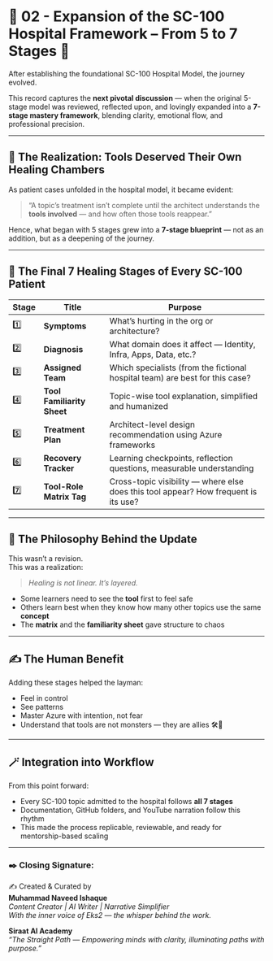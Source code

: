 
# 🌟 02 - Expansion of the SC-100 Hospital Framework – From 5 to 7 Stages 💖

After establishing the foundational SC-100 Hospital Model, the journey evolved.

This record captures the **next pivotal discussion** — when the original 5-stage model was reviewed, reflected upon, and lovingly expanded into a **7-stage mastery framework**, blending clarity, emotional flow, and professional precision.

---

## 🧠 The Realization: Tools Deserved Their Own Healing Chambers

As patient cases unfolded in the hospital model, it became evident:

> “A topic’s treatment isn’t complete until the architect understands the **tools involved** — and how often those tools reappear.”

Hence, what began with 5 stages grew into a **7-stage blueprint** — not as an addition, but as a deepening of the journey.

---

## 🌼 The Final 7 Healing Stages of Every SC-100 Patient

| Stage | Title                     | Purpose |
|-------|---------------------------|---------|
| 1️⃣   | **Symptoms**              | What’s hurting in the org or architecture? |
| 2️⃣   | **Diagnosis**            | What domain does it affect — Identity, Infra, Apps, Data, etc.? |
| 3️⃣   | **Assigned Team**        | Which specialists (from the fictional hospital team) are best for this case? |
| 4️⃣   | **Tool Familiarity Sheet** | Topic-wise tool explanation, simplified and humanized |
| 5️⃣   | **Treatment Plan**       | Architect-level design recommendation using Azure frameworks |
| 6️⃣   | **Recovery Tracker**     | Learning checkpoints, reflection questions, measurable understanding |
| 7️⃣   | **Tool-Role Matrix Tag** | Cross-topic visibility — where else does this tool appear? How frequent is its use? |

---

## 🌈 The Philosophy Behind the Update

This wasn’t a revision.  
This was a realization:  
> *Healing is not linear. It’s layered.*  

- Some learners need to see the **tool** first to feel safe  
- Others learn best when they know how many other topics use the same **concept**  
- The **matrix** and the **familiarity sheet** gave structure to chaos

---

## ✍️ The Human Benefit

Adding these stages helped the layman:
- Feel in control  
- See patterns  
- Master Azure with intention, not fear  
- Understand that tools are not monsters — they are allies 🛠️💖

---

## 🪄 Integration into Workflow

From this point forward:
- Every SC-100 topic admitted to the hospital follows **all 7 stages**  
- Documentation, GitHub folders, and YouTube narration follow this rhythm  
- This made the process replicable, reviewable, and ready for mentorship-based scaling

---

### ✒️ Closing Signature:

✍️ Created & Curated by  
**Muhammad Naveed Ishaque**  
_Content Creator | AI Writer | Narrative Simplifier_  
_With the inner voice of Eks2 — the whisper behind the work._

**Siraat AI Academy**  
_“The Straight Path — Empowering minds with clarity, illuminating paths with purpose.”_

